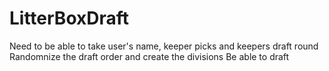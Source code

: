 # LitterBoxDraft
Need to be able to take user's name, keeper picks and keepers draft round
Randomnize the draft order and create the divisions
Be able to draft
